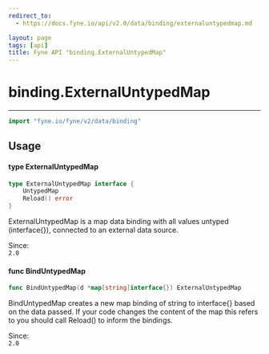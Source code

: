 ```yaml
---
redirect_to:
  - https://docs.fyne.io/api/v2.0/data/binding/externaluntypedmap.md

layout: page
tags: [api]
title: Fyne API "binding.ExternalUntypedMap"
---
```



# binding.ExternalUntypedMap
---
```go
import "fyne.io/fyne/v2/data/binding"
```

## Usage

#### type ExternalUntypedMap

```go
type ExternalUntypedMap interface {
	UntypedMap
	Reload() error
}
```

ExternalUntypedMap is a map data binding with all values untyped (interface{}), connected to an external data source.


<div class="since">Since: <code>
2.0</code></div>

#### func  BindUntypedMap

```go
func BindUntypedMap(d *map[string]interface{}) ExternalUntypedMap
```
BindUntypedMap creates a new map binding of string to interface{} based on the data passed. If your code changes the content of the map this refers to you should call Reload() to inform the bindings.


<div class="since">Since: <code>
2.0</code></div>
